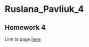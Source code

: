 # Ruslana_Pavliuk_4

## Homework 4
Link to page [here](https://08-11-2022-fe.github.io/__rc_Ruslana_Pavliuk_4/)